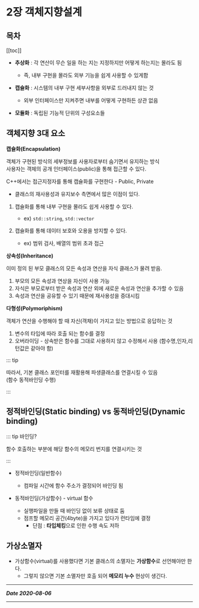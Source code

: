 # 2장 객체지향설계


## 목차

[[toc]]

 - **추상화** : 각 연산이 무슨 일을 하는 지는 지정하지만 어떻게 하는지는 몰라도 됨
    * 즉, 내부 구현을 몰라도 외부 기능을 쉽게 사용할 수 있게함     

 - **캡슐화** : 시스템의 내부 구현 세부사항을 외부로 드러내지 않는 것
    * 외부 인터페이스만 지켜주면 내부를 어떻게 구현하든 상관 없음   

 - **모듈화** : 독립된 기능적 단위의 구성요소들

## 객체지향 3대 요소

**캡슐화(Encapsulation)**

객체가 구현된 방식의 세부정보를 사용자로부터 숨기면서 유지하는 방식   
사용자는 객체의 공개 인터페이스(public)을 통해 접근할 수 있다.

C++에서는 접근지정자를 통해 캡슐화를 구현한다 - Public, Private

- 클래스의 재사용성과 유지보수 측면에서 많은 이점이 있다.
1. 캡슐화를 통해 내부 구현을 몰라도 쉽게 사용할 수 있다.
    - ex) `std::string`, `std::vector`

2. 캡슐화를 통해 데이터 보호와 오용을 방지할 수 있다.
    - ex) 범위 검사, 배열의 범위 초과 접근

**상속성(Inheritance)**

이미 정의 된 부모 클래스의 모든 속성과 연산을 자식 클래스가 물려 받음.

1. 부모의 모든 속성과 연상을 자신이 사용 가능
2. 자식은 부모로부터 받은 속성과 연산 외에 새로운 속성과 연산을 추가할 수 있음
3. 속성과 연산을 공유할 수 있기 때문에 재사용성을 증대시킴

**다형성(Polymoriphism)**

객체가 연산을 수행해야 할 때 자신(객채)이 가지고 있는 방법으로 응답하는 것

1. 변수의 타입에 따라 호출 되는 함수를 결정
2. 오버라이딩 - 상속받은 함수를 그대로 사용하지 않고 수정해서 사용 (함수명,인자,리턴값은 같아야 함)

::: tip

따라서, 기본 클래스 포인터를 재활용해 파생클래스를 연결시킬 수 있음   
(함수 동적바인딩 수행)

:::

## 정적바인딩(Static binding) vs 동적바인딩(Dynamic binding)

::: tip 바인딩?

함수 호출하는 부분에 해당 함수의 메모리 번지를 연결시키는 것

:::

- 정적바인딩(일반함수)
  - 컴파일 시간에 함수 주소가 결정되어 바인딩 됨

- 동적바인딩(가상함수) - virtual 함수
  - 실행파일을 만들 때 바인딩 없이 보류 상태로 둠
  - 점프할 메모리 공간(4byte)을 가지고 있다가 런타임에 결정
    - 단점 : **타입체킹**으로 인한 수행 속도 저하 


## 가상소멸자

- 가상함수(virtual)를 사용했다면 기본 클래스의 소멸자는 **가상함수**로 선언해야만 한다.
  - 그렇지 않으면 기본 소멸자만 호출 되어 **메모리 누수** 현상이 생긴다.

***
_**Date 2020-08-06**_
***
